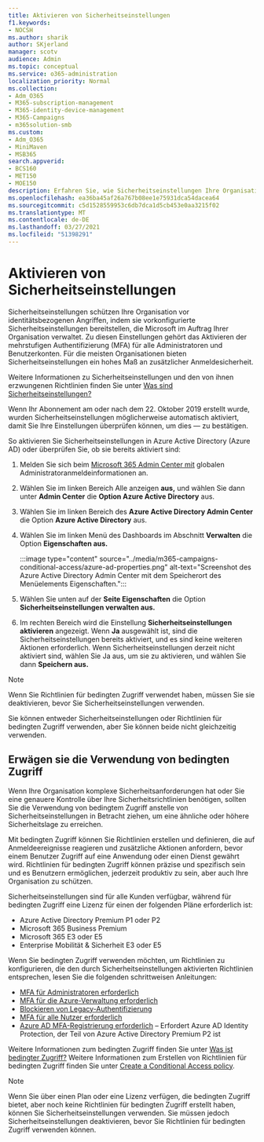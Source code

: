 ```yaml
---
title: Aktivieren von Sicherheitseinstellungen
f1.keywords:
- NOCSH
ms.author: sharik
author: SKjerland
manager: scotv
audience: Admin
ms.topic: conceptual
ms.service: o365-administration
localization_priority: Normal
ms.collection:
- Adm_O365
- M365-subscription-management
- M365-identity-device-management
- M365-Campaigns
- m365solution-smb
ms.custom:
- Adm_O365
- MiniMaven
- MSB365
search.appverid:
- BCS160
- MET150
- MOE150
description: Erfahren Sie, wie Sicherheitseinstellungen Ihre Organisation vor identitätsbezogenen Angriffen schützen können, indem sie vorkonfigurierte Sicherheitseinstellungen bereitstellen.
ms.openlocfilehash: ea36ba45af26a767b08ee1e75931dca54dacea64
ms.sourcegitcommit: c5d1528559953c6db7dca1d5cb453e0aa3215f02
ms.translationtype: MT
ms.contentlocale: de-DE
ms.lasthandoff: 03/27/2021
ms.locfileid: "51398291"
---
```

# <a name="turn-on-security-defaults"></a>Aktivieren von Sicherheitseinstellungen

Sicherheitseinstellungen schützen Ihre Organisation vor identitätsbezogenen Angriffen, indem sie vorkonfigurierte Sicherheitseinstellungen bereitstellen, die Microsoft im Auftrag Ihrer Organisation verwaltet. Zu diesen Einstellungen gehört das Aktivieren der mehrstufigen Authentifizierung (MFA) für alle Administratoren und Benutzerkonten. Für die meisten Organisationen bieten Sicherheitseinstellungen ein hohes Maß an zusätzlicher Anmeldesicherheit.

Weitere Informationen zu Sicherheitseinstellungen und den von ihnen erzwungenen Richtlinien finden Sie unter [Was sind Sicherheitseinstellungen?](/azure/active-directory/fundamentals/concept-fundamentals-security-defaults)

Wenn Ihr Abonnement am oder nach dem 22. Oktober 2019 erstellt wurde, wurden Sicherheitseinstellungen möglicherweise automatisch aktiviert, damit Sie Ihre Einstellungen überprüfen können, um dies &mdash; zu bestätigen.

So aktivieren Sie Sicherheitseinstellungen in Azure Active Directory (Azure AD) oder überprüfen Sie, ob sie bereits aktiviert sind:

1. Melden Sie sich beim <a href="https://go.microsoft.com/fwlink/p/?linkid=2024339" target="_blank">Microsoft 365 Admin Center mit</a> globalen Administratoranmeldeinformationen an.

2. Wählen Sie im linken Bereich Alle anzeigen **aus,** und wählen Sie dann unter **Admin Center** die **Option Azure Active Directory** aus.

3. Wählen Sie im linken Bereich des **Azure Active Directory Admin Center** die Option **Azure Active Directory** aus.

4. Wählen Sie im linken Menü des Dashboards im Abschnitt **Verwalten** die Option **Eigenschaften aus.**

    :::image type="content" source="../media/m365-campaigns-conditional-access/azure-ad-properties.png" alt-text="Screenshot des Azure Active Directory Admin Center mit dem Speicherort des Menüelements Eigenschaften.":::

5. Wählen Sie unten auf der **Seite Eigenschaften** die Option **Sicherheitseinstellungen verwalten aus.**

6. Im rechten Bereich wird die Einstellung **Sicherheitseinstellungen aktivieren** angezeigt. Wenn **Ja** ausgewählt ist, sind die Sicherheitseinstellungen bereits aktiviert, und es sind keine weiteren Aktionen erforderlich. Wenn Sicherheitseinstellungen derzeit nicht aktiviert sind, wählen Sie Ja aus, um sie zu aktivieren, und wählen Sie dann **Speichern aus.** 

> [!NOTE]
> Wenn Sie Richtlinien für bedingten Zugriff verwendet haben, müssen Sie sie deaktivieren, bevor Sie Sicherheitseinstellungen verwenden.
>
> Sie können entweder Sicherheitseinstellungen oder Richtlinien für bedingten Zugriff verwenden, aber Sie können beide nicht gleichzeitig verwenden.

## <a name="consider-using-conditional-access"></a>Erwägen sie die Verwendung von bedingten Zugriff

Wenn Ihre Organisation komplexe Sicherheitsanforderungen hat oder Sie eine genauere Kontrolle über Ihre Sicherheitsrichtlinien benötigen, sollten Sie die Verwendung von bedingtem Zugriff anstelle von Sicherheitseinstellungen in Betracht ziehen, um eine ähnliche oder höhere Sicherheitslage zu erreichen. 

Mit bedingten Zugriff können Sie Richtlinien erstellen und definieren, die auf Anmeldeereignisse reagieren und zusätzliche Aktionen anfordern, bevor einem Benutzer Zugriff auf eine Anwendung oder einen Dienst gewährt wird. Richtlinien für bedingten Zugriff können präzise und spezifisch sein und es Benutzern ermöglichen, jederzeit produktiv zu sein, aber auch Ihre Organisation zu schützen.

Sicherheitseinstellungen sind für alle Kunden verfügbar, während für bedingten Zugriff eine Lizenz für einen der folgenden Pläne erforderlich ist:

- Azure Active Directory Premium P1 oder P2
- Microsoft 365 Business Premium
- Microsoft 365 E3 oder E5
- Enterprise Mobilität & Sicherheit E3 oder E5

Wenn Sie bedingten Zugriff verwenden möchten, um Richtlinien zu konfigurieren, die den durch Sicherheitseinstellungen aktivierten Richtlinien entsprechen, lesen Sie die folgenden schrittweisen Anleitungen:

- [MFA für Administratoren erforderlich](/azure/active-directory/conditional-access/howto-conditional-access-policy-admin-mfa)
- [MFA für die Azure-Verwaltung erforderlich](/azure/active-directory/conditional-access/howto-conditional-access-policy-azure-management)
- [Blockieren von Legacy-Authentifizierung](/azure/active-directory/conditional-access/howto-conditional-access-policy-block-legacy)
- [MFA für alle Nutzer erforderlich](/azure/active-directory/conditional-access/howto-conditional-access-policy-all-users-mfa)
- [Azure AD MFA-Registrierung erforderlich](/azure/active-directory/identity-protection/howto-identity-protection-configure-mfa-policy) – Erfordert Azure AD Identity Protection, der Teil von Azure Active Directory Premium P2 ist

Weitere Informationen zum bedingten Zugriff finden Sie unter [Was ist bedingter Zugriff?](/azure/active-directory/conditional-access/overview) Weitere Informationen zum Erstellen von Richtlinien für bedingten Zugriff finden Sie unter [Create a Conditional Access policy](/azure/active-directory/authentication/tutorial-enable-azure-mfa#create-a-conditional-access-policy).

> [!NOTE]
> Wenn Sie über einen Plan oder eine Lizenz verfügen, die bedingten Zugriff bietet, aber noch keine Richtlinien für bedingten Zugriff erstellt haben, können Sie Sicherheitseinstellungen verwenden. Sie müssen jedoch Sicherheitseinstellungen deaktivieren, bevor Sie Richtlinien für bedingten Zugriff verwenden können.
